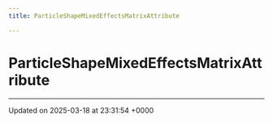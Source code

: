 ```yaml
---
title: ParticleShapeMixedEffectsMatrixAttribute

---
```


# ParticleShapeMixedEffectsMatrixAttribute





-------------------------------

Updated on 2025-03-18 at 23:31:54 +0000